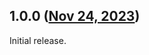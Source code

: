 ## 1.0.0 ([Nov 24, 2023](https://github.com/ramensoftware/windhawk-mods/blob/1899048c96271abe4624cf802d51e6fbc8629e1a/mods/unlock-taskmgr-server.wh.cpp))

Initial release.
